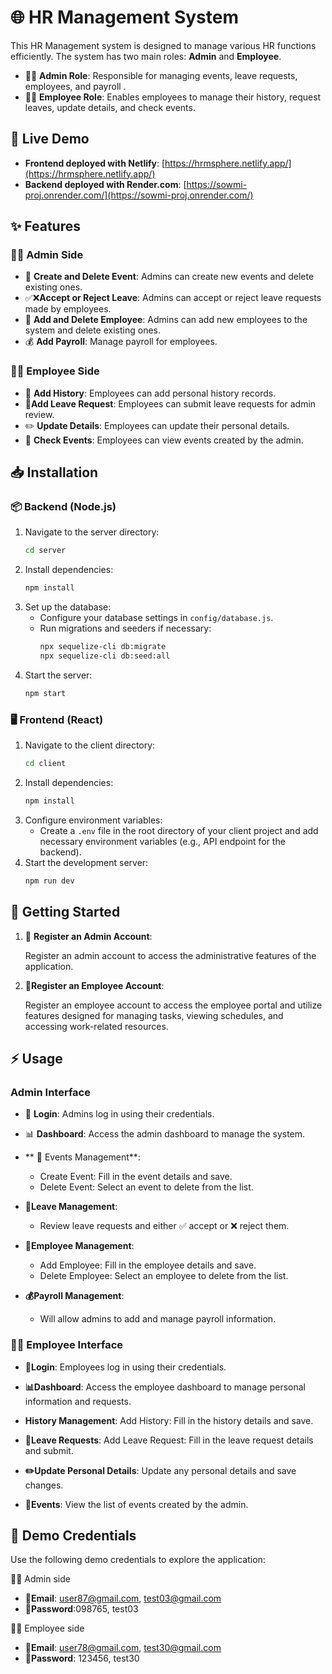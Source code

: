 # 🌐 HR Management System 

This HR Management system is designed to manage various HR functions efficiently. The system has two main roles: **Admin** and **Employee**.  

- 👩‍💼 **Admin Role**: Responsible for managing events, leave requests, employees, and payroll .  
- 👨‍💻 **Employee Role**: Enables employees to manage their history, request leaves, update details, and check events.

## 🚀 Live Demo

- **Frontend deployed with Netlify**: [https://hrmsphere.netlify.app/](https://hrmsphere.netlify.app/)  
- **Backend deployed with Render.com**: [https://sowmi-proj.onrender.com/](https://sowmi-proj.onrender.com/)


## ✨ Features

### 👩‍💼 Admin Side  

- 📅 **Create and Delete Event**: Admins can create new events and delete existing ones.  
- ✅❌**Accept or Reject Leave**: Admins can accept or reject leave requests made by employees.  
- 👥 **Add and Delete Employee**: Admins can add new employees to the system and delete existing ones.  
- 💰 **Add Payroll**: Manage payroll for employees.  

### 👩‍💼 Employee Side

- 📜 **Add History**: Employees can add personal history records.
- 📝**Add Leave Request**: Employees can submit leave requests for admin review.
-  ✏️ **Update Details**: Employees can update their personal details.
-  📆 **Check Events**: Employees can view events created by the admin.
 
## 📥 Installation

### 📦 Backend (Node.js)  
1. Navigate to the server directory:  
   ```bash
   cd server
   ```  
2. Install dependencies:  
   ```bash
   npm install
   ```  
3. Set up the database:  
   - Configure your database settings in `config/database.js`.  
   - Run migrations and seeders if necessary:  
     ```bash
     npx sequelize-cli db:migrate  
     npx sequelize-cli db:seed:all
     ```  
4. Start the server:  
   ```bash
   npm start
   ```  

### 🖥️ Frontend (React)  
1. Navigate to the client directory:  
   ```bash
   cd client
   ```  
2. Install dependencies:  
   ```bash
   npm install
   ```  
3. Configure environment variables:  
   - Create a `.env` file in the root directory of your client project and add necessary environment variables (e.g., API endpoint for the backend).  
4. Start the development server:  
   ```bash
   npm run dev
   ```  

## 🚀 Getting Started

1. 📧 **Register an Admin Account**:
   
    Register an admin account to access the administrative features of the application.  

2. **👥Register an Employee Account**:
   
   Register an employee account to access the employee portal and utilize features designed for managing tasks, viewing schedules, and accessing work-related resources.  


## ⚡ Usage

### Admin Interface  
- 🔐 **Login**: Admins log in using their credentials.  
- 📊 **Dashboard**: Access the admin dashboard to manage the system.  
- ** 📅 Events Management**:  
  - Create Event: Fill in the event details and save.  
  -  Delete Event: Select an event to delete from the list.  
- **📝Leave Management**:  
  - Review leave requests and either ✅ accept or ❌ reject them.  
- **👥Employee Management**:  
  - Add Employee: Fill in the employee details and save.
  - Delete Employee: Select an employee to delete from the list.
    
- **💰Payroll Management**:
     - Will allow admins to add and manage payroll information.  

### 👩‍💻 Employee Interface  
- **🔐Login**: Employees log in using their credentials.  
- **📊Dashboard**: Access the employee dashboard to manage personal information and requests.
  
- **History Management**: Add History: Fill in the history details and save.  
- **📝Leave Requests**: Add Leave Request: Fill in the leave request details and submit.  
- **✏️Update Personal Details**: Update any personal details and save changes.  
- **📆Events**: View the list of events created by the admin.  


## 📧 Demo Credentials

Use the following demo credentials to explore the application: 

  👩‍💼 Admin side
- **📩Email**:  user87@gmail.com, test03@gmail.com
- **🔑Password**:098765, test03

 👩‍💻 Employee side
  - **📩Email**: user78@gmail.com, test30@gmail.com
- **🔑Password**: 123456, test30
  




